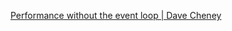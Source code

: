 [Performance without the event loop | Dave Cheney](https://dave.cheney.net/2015/08/08/performance-without-the-event-loop)
